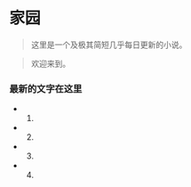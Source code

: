 # 家园 #

>这里是一个及极其简短几乎每日更新的小说。

>欢迎来到。

### 最新的文字在这里 ###
* 1. [day1]: https://github.com/zzj666/HomeTown/blob/master/Ch1/Day1.md 'Day1'
* 2. [day2]: https://github.com/zzj666/HomeTown/blob/master/Ch1/Day2.md 'Day2'
* 3. [day3]: https://github.com/zzj666/HomeTown/blob/master/Ch1/Day3.md 'Day3'
* 4. [day4]: https://github.com/zzj666/HomeTown/blob/master/Ch1/Day1.md 'Day4'
